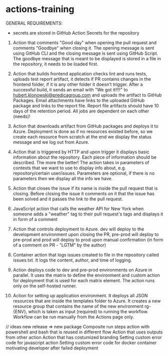 # actions-training

GENERAL REQUIREMENTS:
- secrets are stored in GitHub Action Secrets for the repository

1. Action that comments "Good day" when opening the pull request and comments "Goodbye" when closing it. The opening message is sent using GitHub CLI and the closing message is sent using GitHub Script.
The goodbye message that is meant to be displayed is stored in a file in the repository, it needs to be loaded first.

2. Action that builds frontend application checks lint and runs tests, uploads test report artifact, it detects if PR contains changes in the frontend folder, if it is any other folder it doesn't trigger. 
After a successful build, it sends an email with "We got it!!!!" to hubert.klonowski@predicagroup.com and uploads the artifact to GitHub Packages.
Email attachments have links to the uploaded GitHub package and links to the report file.
Report file artifacts should have 10 days of the retention period.
All jobs are dependent on each other (needs)!

3. Action that downloads artifact from GitHub packages and deploys it to Azure. 
Deployment is done as if no resources existed before, so we create each resource from scratch at the end we display the status message and we log out from Azure.

4. Action that is triggered by HTTP and upon trigger it displays basic information about the repository. Each piece of information should be described. The more the better!
The action takes in parameters of contexts that we want to use to display info about, e.g. repository/certain user/issues. Parameters are optional, if there is no parameters then we display all the info we have.

5. Action that closes the issue if its name is inside the pull request that is closing. 
Before closing the issue it comments on it that the issue has been solved and it passes the link to the pull request.

6. JavaScript action that calls the weather API for New York when someone adds a "weather" tag to their pull request's tags and displays it in form of a comment

7. Action that controls deployment to Azure. dev will deploy to the development environment upon closing the PR, pre-prod will deploy to pre-prod and prod will deploy to prod upon manual confirmation (in form of a comment on PR - "LGTM" by the author)

8. Container action that logs issues created to file in the repository called issues.txt.
It logs the content, author, and time of logging.

9. Action deploys code to dev and pre-prod environments on Azure in parallel.
It uses the matrix to define the environment and custom action for deployment that is used for each matrix element.
The action runs only on the self-hosted runner.

10. Action for setting up application environment. 
It deploys all JSON resources that are inside the templates folder to Azure.
It creates a new resource group that contains the name of the new environment rg-{ENV}, which is taken as input (required) to running the workflow.
Workflow can be run manually from the Actions page only.


// ideas
new release => new package
Composite run steps action with powershell and bash that is reused in different flow
Action that uses outputs from other action
Action that has costumized branding
Setting custom error code for javascript action
Setting custom error code for docker container
motivating developer after failed deployment
